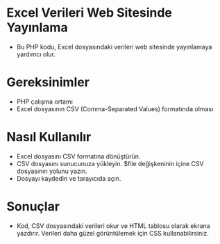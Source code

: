 # Excel Verileri Web Sitesinde Yayınlama
- Bu PHP kodu, Excel dosyasındaki verileri web sitesinde yayınlamaya yardımcı olur.

# Gereksinimler
- PHP çalışma ortamı
- Excel dosyasının CSV (Comma-Separated Values) formatında olması
# Nasıl Kullanılır
- Excel dosyasını CSV formatına dönüştürün.
- CSV dosyasını sunucunuza yükleyin.
$file değişkeninin içine CSV dosyasının yolunu yazın.
- Dosyayı kaydedin ve tarayıcıda açın.
# Sonuçlar
- Kod, CSV dosyasındaki verileri okur ve HTML tablosu olarak ekrana yazdırır. Verileri daha güzel görüntülemek için CSS kullanabilirsiniz.
